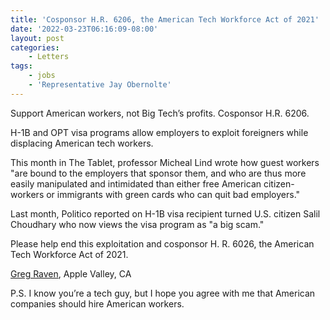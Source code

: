 ```yaml
---
title: 'Cosponsor H.R. 6206, the American Tech Workforce Act of 2021'
date: '2022-03-23T06:16:09-08:00'
layout: post
categories:
    - Letters
tags:
    - jobs
    - 'Representative Jay Obernolte'
---
```


Support American workers, not Big Tech’s profits. Cosponsor H.R. 6206.

H-1B and OPT visa programs allow employers to exploit foreigners while displacing American tech workers.

This month in The Tablet, professor Micheal Lind wrote how guest workers "are bound to the employers that sponsor them, and who are thus more easily manipulated and intimidated than either free American citizen-workers or immigrants with green cards who can quit bad employers."

Last month, Politico reported on H-1B visa recipient turned U.S. citizen Salil Choudhary who now views the visa program as "a big scam."

Please help end this exploitation and cosponsor H. R. 6026, the American Tech Workforce Act of 2021.

[Greg Raven](https://www.gregraven.org/), Apple Valley, CA

P.S. I know you’re a tech guy, but I hope you agree with me that American companies should hire American workers.
